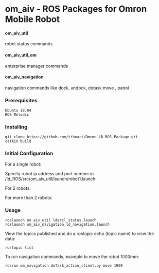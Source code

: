 # om_aiv - ROS Packages for Omron Mobile Robot

#### om_aiv_util
robot status commands 

#### om_aiv_util_em
enterprise manager commands 

#### om_aiv_navigation
navigation commands like dock, undock, dotask move , patrol



### Prerequisites
```
Ubuntu 18.04
ROS Melodic 
```

### Installing
```
git clone https://github.com/tthmatt/Omron_LD_ROS_Package.git
catkin build
```
### Initial Configuration
For a single robot:

Specify robot ip address and port number in /ld_ROS/src/om_aiv_util/launch/robot1.launch

For 2 robots:

For more than 2 robots:



### Usage
```
roslaunch om_aiv_util ldarcl_status.launch
roslaunch om_aiv_navigation ld_navigation.launch
```

View the topics published and do a rostopic echo (topic name) to view the data:
```
rostopic list
```

To run navigation commands, example to move the robot 1000mm:
```
rosrun om_navigation doTask_action_client.py move 1000
```
